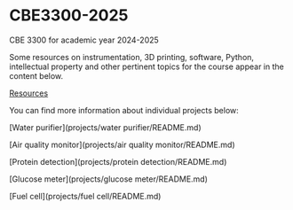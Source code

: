 # CBE3300-2025
CBE 3300 for academic year 2024-2025

Some resources on instrumentation, 3D printing, software, Python, intellectual property and other pertinent topics for the course appear in the content below.

[Resources](quickref.md)

You can find more information about individual projects below:

[Water purifier](projects/water purifier/README.md)

[Air quality monitor](projects/air quality monitor/README.md)

[Protein detection](projects/protein detection/README.md)

[Glucose meter](projects/glucose meter/README.md)

[Fuel cell](projects/fuel cell/README.md)

